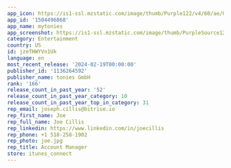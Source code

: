 ```yaml
---
app_icon: https://is1-ssl.mzstatic.com/image/thumb/Purple122/v4/60/ae/07/60ae07f0-0df8-d303-f6c1-29f850b63023/AppIcon-0-0-1x_U007emarketing-0-10-0-85-220.png/1024x1024bb.png
app_id: '1504496868'
app_name: mytonies
app_screenshot: https://is1-ssl.mzstatic.com/image/thumb/PurpleSource126/v4/d5/a4/db/d5a4db40-0df4-4d75-267b-8d8e98bb219f/dc73b1ff-9069-402f-981e-d1f9c5b9e71e_APP_Store_Assets_1284_x_2778_1_US.png/1284x2778bb.png
category: Entertainment
country: US
id: jzeTHWYVn1Uk
language: en
most_recent_release: '2024-02-19T00:00:00'
publisher_id: '1136264592'
publisher_name: tonies GmbH
rank: '166'
release_count_in_past_year: '52'
release_count_in_past_year_category: 10
release_count_in_past_year_top_in_category: 31
rep_email: joseph.cillis@bitrise.io
rep_first_name: Joe
rep_full_name: Joe Cillis
rep_linkedin: https://www.linkedin.com/in/joecillis
rep_phone: +1 518-258-1902
rep_photo: joe.jpg
rep_title: Account Manager
store: itunes_connect
---
```

